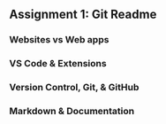 ## Assignment 1: Git Readme

### Websites vs Web apps

### VS Code & Extensions

### Version Control, Git, & GitHub

### Markdown & Documentation
